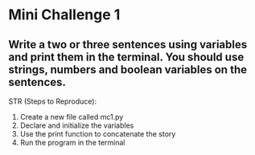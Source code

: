 # Mini Challenge 1

## Write a two or three sentences using variables and print them in the terminal. You should use strings, numbers and boolean variables on the sentences.

STR (Steps to Reproduce):
1. Create a new file called mc1.py
2. Declare and initialize the variables
3. Use the print function to concatenate the story
4. Run the program in the terminal